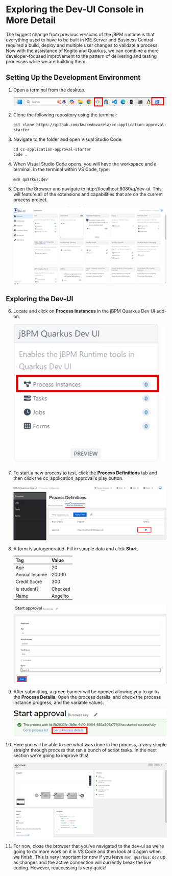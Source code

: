 # Exploring the Dev-UI Console in More Detail

The biggest change from previous versions of the jBPM runtime is that everything used to have to be built in KIE Server and Business Central required a build, deploy and multiple user changes to validate a process. Now with the assistance of Kogito and Quarkus, we can combine a more developer-focused improvement to the pattern of delivering and testing processes while we are building them.

## Setting Up the Development Environment

1. Open a terminal from the desktop.

    ![Open Terminal](images/open-terminal.png)

2. Clone the following repository using the terminal:
   ```
   git clone https://github.com/kmacedovarela/cc-application-approval-starter
   ```

3. Navigate to the folder and open Visual Studio Code:
   ```
   cd cc-application-approval-starter
   code .
   ```

4. When Visual Studio Code opens, you will have the workspace and a terminal. In the terminal within VS Code, type:
   ```
   mvn quarkus:dev
   ```

5. Open the Browser and navigate to http://localhost:8080/q/dev-ui. This will feature all of the extensions and capabilities that are on the current process project.

    ![Dev-UI Home](images/dev-ui-home.png)

## Exploring the Dev-UI

6. Locate and click on **Process Instances** in the jBPM Quarkus Dev UI add-on.

    ![Open Process Instances](images/open-pi.png)

7. To start a new process to test, click the **Process Definitions** tab and then click the cc_application_approval's play button.

    ![Start process definition](images/process-def.png)

8. A form is autogenerated. Fill in sample data and click **Start**.

    |Tag   |  Value |
    |------|--------|
    |Age	 | 20 |
    |Annual Income |	20000 |
    |Credit Score |	300 |
    |Is student? |	Checked |
    |Name |	Angelito |
    
    ![Sample Input](images/sample-input.png)

9. After submitting, a green banner will be opened allowing you to go to the **Process Details**. Open the process details, and check the process instance progress, and the variable values.

    ![Successful Submission](images/successful-submit.png)

10. Here you will be able to see what was done in the process, a very simple straight through process that ran a bunch of script tasks. In the next section we’re going to improve this!

    ![STP Process](images/process-details.png)

11. For now, close the browser that you've navigated to the dev-ui as we're going to do more work on it in VS Code and then look at it again when we finish. This is very important for now if you leave `mvn quarkus:dev` up as changes and the active connection will currently break the live coding. However, reaccessing is very quick!

